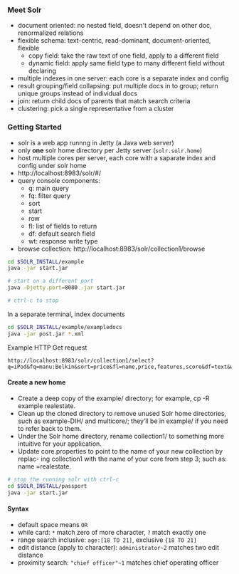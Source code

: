 ### Meet Solr

- document oriented: no nested field, doesn't depend on other doc, renormalized relations
- flexible schema: text-centric, read-dominant, document-oriented, flexible
  - copy field: take the raw text of one field, apply to a different field
  - dynamic field: apply same field type to many different field without declaring
- multiple indexes in one server: each core is a separate index and config
- result grouping/field collapsing: put multiple docs in to group; return unique groups instead of individual docs
- join: return child docs of parents that match search criteria
- clustering: pick a single representative from a cluster

### Getting Started

- solr is a web app runnng in Jetty (a Java web server)
- only **one** solr home directory per Jetty server (`solr.solr.home`)
- host multiple cores per server, each core with a saparate index and config under solr home
- http://localhost:8983/solr/#/
- query console components:
  - q: main query
  - fq: filter query
  - sort
  - start
  - row
  - fl: list of fields to return
  - df: default search field
  - wt: response write type
- browse collection: http://localhost:8983/solr/collection1/browse

```bash
cd $SOLR_INSTALL/example
java -jar start.jar

# start on a different port
java -Djetty.port=8080 -jar start.jar

# ctrl-c to stop
```

In a separate terminal, index documents

```bash
cd $SOLR_INSTALL/example/exampledocs
java -jar post.jar *.xml
```

Example HTTP Get request

```
http://localhost:8983/solr/collection1/select?q=iPod&fq=manu:Belkin&sort=price&fl=name,price,features,score&df=text&wt=xml&start=0&rows=10

```

#### Create a new home

- Create a deep copy of the example/ directory; for example, cp -R example realestate.
- Clean up the cloned directory to remove unused Solr home directories, such as example-DIH/ and multicore/; they’ll be in example/ if you need to refer back to them.
- Under the Solr home directory, rename collection1/ to something more intuitive for your application.
- Update core.properties to point to the name of your new collection by replac- ing collection1 with the name of your core from step 3; such as: name =realestate.

```bash
# stop the running solr with ctrl-c
cd $SOLR_INSTALL/passport
java -jar start.jar
```

#### Syntax

- default space means `OR`
- while card: `*` match zero of more character, `?` match exactly one
- range search inclusive: `age:[18 TO 21]`, exclusive `{18 TO 21]`
- edit distance (apply to character): `administrator~2` matches two edit distance
- proximity search: `"chief officer"~1` matches chief operating officer
